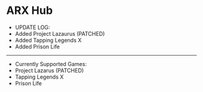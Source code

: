 # ARX Hub
- UPDATE LOG:
- Added Project Lazaurus (PATCHED)
- Added Tapping Legends X
- Added Prison Life
---
- Currently Supported Games:
- Project Lazarus (PATCHED)
- Tapping Legends X
- Prison Life
